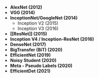 - **AlexNet (2012)**
- **VGG (2014)**
- **InceptionNet/GoogleNet (2014)**
    - Inception V2 (2015)
    - Inception V3 (2016)
- **[[ResNet]] (2015)**
- **Inception V4 / Inception-ResNet (2016)**
- **DenseNet (2017)**
- **BigTransfer (BiT) (2020)**
- **EfficientNet (2019)**
- **Noisy Student (2020)**
- **Meta - Pseudo Labels (2020)**
- **EfficientDet (2021)**